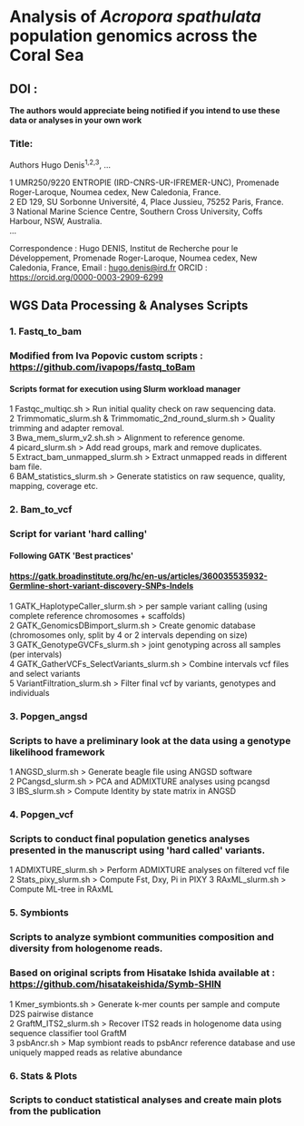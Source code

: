 # Analysis of *Acropora spathulata* population genomics across the Coral Sea 

 ## DOI : 

**The authors would appreciate being notified if you intend to use these data or analyses in your own work**

### Title: 

Authors
Hugo Denis<sup>1,2,3</sup>, ...

1 UMR250/9220 ENTROPIE (IRD-CNRS-UR-IFREMER-UNC), Promenade Roger-Laroque, Noumea cedex, New Caledonia, France.    
2 ED 129, SU Sorbonne Université, 4, Place Jussieu, 75252 Paris, France.    
3 National Marine Science Centre, Southern Cross University, Coffs Harbour, NSW, Australia.    
...

Correspondence : Hugo DENIS, Institut de Recherche pour le Développement, Promenade Roger-Laroque, Noumea cedex, New Caledonia, France, Email : hugo.denis@ird.fr ORCID : https://orcid.org/0000-0003-2909-6299


## WGS Data Processing & Analyses Scripts

### 1. Fastq_to_bam
### Modified from Iva Popovic custom scripts : https://github.com/ivapops/fastq_toBam
#### Scripts format for execution using Slurm workload manager

1 Fastqc_multiqc.sh > Run initial quality check on raw sequencing data.  
2 Trimmomatic_slurm.sh & Trimmomatic_2nd_round_slurm.sh > Quality trimming and adapter removal.  
3 Bwa_mem_slurm_v2.sh.sh > Alignment to reference genome.  
4 picard_slurm.sh > Add read groups, mark and remove duplicates.  
5 Extract_bam_unmapped_slurm.sh > Extract unmapped reads in different bam file.  
6 BAM_statistics_slurm.sh > Generate statistics on raw sequence, quality, mapping, coverage etc. 

### 2. Bam_to_vcf
### Script for variant 'hard calling'
#### Following GATK 'Best practices' 
#### https://gatk.broadinstitute.org/hc/en-us/articles/360035535932-Germline-short-variant-discovery-SNPs-Indels

1 GATK_HaplotypeCaller_slurm.sh > per sample variant calling (using complete reference chromosomes + scaffolds)    
2 GATK_GenomicsDBimport_slurm.sh > Create genomic database (chromosomes only, split by 4 or 2 intervals depending on size)    
3 GATK_GenotypeGVCFs_slurm.sh > joint genotyping across all samples (per intervals)   
4 GATK_GatherVCFs_SelectVariants_slurm.sh > Combine intervals vcf files and select variants     
5 VariantFiltration_slurm.sh > Filter final vcf by variants, genotypes and individuals   

### 3. Popgen_angsd
### Scripts to have a preliminary look at the data using a genotype likelihood framework
1 ANGSD_slurm.sh > Generate beagle file using ANGSD software  
2 PCangsd_slurm.sh > PCA and ADMIXTURE analyses using pcangsd  
3 IBS_slurm.sh > Compute Identity by state matrix in ANGSD  

### 4. Popgen_vcf
### Scripts to conduct final population genetics analyses presented in the manuscript using 'hard called' variants. 
1 ADMIXTURE_slurm.sh > Perform ADMIXTURE analyses on filtered vcf file  
2 Stats_pixy_slurm.sh > Compute Fst, Dxy, Pi in PIXY
3 RAxML_slurm.sh > Compute ML-tree in RAxML  

### 5. Symbionts  
### Scripts to analyze symbiont communities composition and diversity from hologenome reads. 
### Based on original scripts from Hisatake Ishida available at : https://github.com/hisatakeishida/Symb-SHIN
1 Kmer_symbionts.sh > Generate k-mer counts per sample and compute D2S pairwise distance    
2 GraftM_ITS2_slurm.sh > Recover ITS2 reads in hologenome data using sequence classifier tool GraftM    
3 psbAncr.sh > Map symbiont reads to psbAncr reference database and use uniquely mapped reads as relative abundance    


### 6. Stats & Plots
### Scripts to conduct statistical analyses and create main plots from the publication
